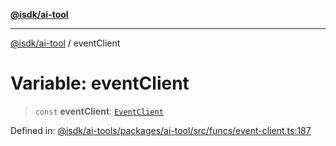[**@isdk/ai-tool**](../README.md)

***

[@isdk/ai-tool](../globals.md) / eventClient

# Variable: eventClient

> `const` **eventClient**: [`EventClient`](../classes/EventClient.md)

Defined in: [@isdk/ai-tools/packages/ai-tool/src/funcs/event-client.ts:187](https://github.com/isdk/ai-tool.js/blob/4ebf370aaec9c78535cb40ffc19656d7bddcb145/src/funcs/event-client.ts#L187)
